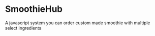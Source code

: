 # SmoothieHub
A javascript system you can order custom made smoothie with multiple select ingredients
